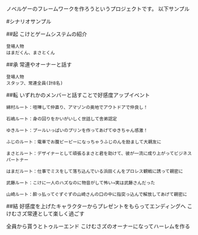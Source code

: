 ノベルゲーのフレームワークを作ろうというプロジェクトです。
以下サンプル

#シナリオサンプル

##起
こけとゲームシステムの紹介

	登場人物
	はまだくん、まさとくん

##承
常連やオーナーと話す

	登場人物
	スタッフ、常連全員(計8名)
##転
いずれかのメンバーと話すことで好感度アップイベント

	綿村ルート：喧嘩して仲直り、アマゾンの奥地でアウトドアで仲良し！
	
	石嶋ルート：身の回りをかいがいしく世話して舎弟認定
	
	ゆきルート：プールいっぱいのプリンを作ってあげてゆきちゃん感激！
	
	ふじのルート：電車でお腹ピーピーになっちゃうふじのんを励まして大親友に
	
	まさとルート：デザイナーとして頑張るまさと君を助けて、彼が一流に成り上がってビジネスパートナー
	
	はまだルート：仕事でミスをして落ち込んでいる浜田くんをプロレス観戦に誘って親密に
	
	武藤ルート：こけに一人のハズなのに物音がして怖い→実は武藤さんだった
	
	山崎ルート：酔っ払ってぐずぐずの山崎さんの口の中に指突っ込んで解放してあげて親密に
	

##結
好感度を上げたキャラクターからプレゼントをもらってエンディングへ
こけむさズ常連として楽しく過ごす

全員から貰うとトゥルーエンド
こけむさズのオーナーになってハーレムを作る